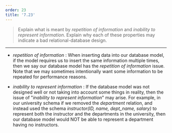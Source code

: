 ```yaml
---
order: 23
title: '7.23'
---
```

> Explain what is meant by _repetition of information_ and _inability to represent information_. 
> Explain why each of these properties may indicate a bad relational-database design. 

--------------------------------

* _repetition of information_ : When inserting data into our database model, if the model 
requires us to insert the same information multiple times, then we say our database model
has the _repetition of information_ issue. Note that we may sometimes intentionally want 
some information to be repeated for performance reasons. 

* _inability to represent information_ : If the database model was not designed well or 
not taking into account some things in reality, then the issue of "_inability to represent 
information_" may arise. For example, in our university schema if we removed the 
_department_ relation, and instead used the schema 
_instructor(ID, name, dept_name, salary)_ to represent both the instructor and the departments
in the university, then our database model would NOT be able to represent a department
having no instructors.